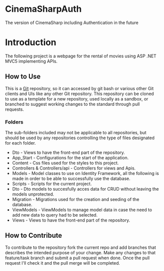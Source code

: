 # CinemaSharpAuth
The version of CinemaSharp including Authentication in the future

<h1 id="user-content-introduction">Introduction</h1>
<p>The following project is a webpage for the rental of movies using ASP .NET MVC5 implementing APIs.</p>
<h2 id="user-content-how-to-use">How to Use</h2>
<p>This is a <a href="https://github.com/" rel="noopener noreferrer" target="_blank">Git</a> <span class="fabric-icon ms-Icon--NavigateExternalInline font-size" role="presentation" aria-hidden="true"> </span> repository, so it can accessed by git bash or various other Git clients and UIs like any other Git repository.  This repository can be cloned to use as a template for a new repository, used locally as a sandbox, or branched to suggest working changes to the standard through pull requests.</p>
<h3 id="user-content-folders">Folders<a href="https://devops.thekag.com/KAG/AppDev/_git/inventory-management-solution?anchor=folders" class="shareHeaderAnchor" aria-labelledby="user-content-folders"></a></h3>
<p>The sub-folders included may not be applicable to all repositories, but should be used by any repositories controlling the type of files designated for each folder.</p>
<ul>
  <li>Dto                               - Views to have the front-end part of the repository.</li>
  <li>App_Start                         - Configurations for the start of the application.</li>
  <li>Content                           - Css files used for the styles to this project.</li>
  <li>Controllers & Controllers/api     - Controllers for views and Apis.</li>
  <li>Models                            - Model classes to use on Identity Framework, all the following is made in order to be able to successfully use the database.</li>
  <li>Scripts                           - Scripts for the current project.</li>
  <li>Dto                               - Dto models to succesfully acces data for CRUD without leaving the models unprotected.</li>
  <li>Migration                         - Migrations used for the creation and seeding of the database.</li>
  <li>ViewModels                        - ViewModels to manage model data in case the need to add new data to query had to be selected.</li>
  <li>Views                             - Views to have the front-end part of the repository.</li>
</ul>
<h2 id="user-content-how-to-contribute">How to Contribute</h2>
<p>To contribute to the repository fork the current repo and add branches that describes the intended purpose of your change.  Make any changes to that feature/task branch and submit a pull request when done.  Once the pull request I'll check it and the pull merge will be completed.</p>
